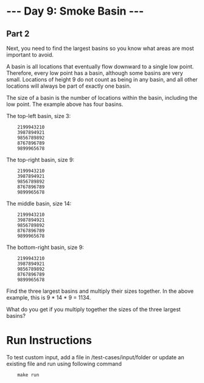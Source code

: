 # --- Day 9: Smoke Basin ---

## Part 2

Next, you need to find the largest basins so you know what areas are most important to avoid.

A basin is all locations that eventually flow downward to a single low point. Therefore, every low point has a basin, although some basins are very small. Locations of height 9 do not count as being in any basin, and all other locations will always be part of exactly one basin.

The size of a basin is the number of locations within the basin, including the low point. The example above has four basins.

The top-left basin, size 3:

        2199943210
        3987894921
        9856789892
        8767896789
        9899965678

The top-right basin, size 9:

        2199943210
        3987894921
        9856789892
        8767896789
        9899965678

The middle basin, size 14:

        2199943210
        3987894921
        9856789892
        8767896789
        9899965678

The bottom-right basin, size 9:

        2199943210
        3987894921
        9856789892
        8767896789
        9899965678

Find the three largest basins and multiply their sizes together. In the above example, this is 9 * 14 * 9 = 1134.

What do you get if you multiply together the sizes of the three largest basins?

# Run Instructions

To test custom input, add a file in /test-cases/input/folder or update an existing file and run using following command

        make run